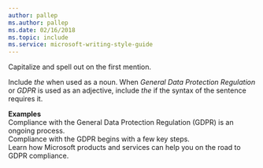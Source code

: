 ```yaml
---
author: pallep
ms.author: pallep
ms.date: 02/16/2018
ms.topic: include
ms.service: microsoft-writing-style-guide
---
```


Capitalize and spell out on the first mention. 

Include *the* when used as a noun. When *General Data Protection Regulation* or *GDPR* is used as an adjective, 
include *the* if the syntax of the sentence requires it.  

**Examples**  
Compliance with the General Data Protection Regulation (GDPR) is an ongoing process.  
Compliance with the GDPR begins with a few key steps.  
Learn how Microsoft products and services can help you on the road to GDPR compliance.
